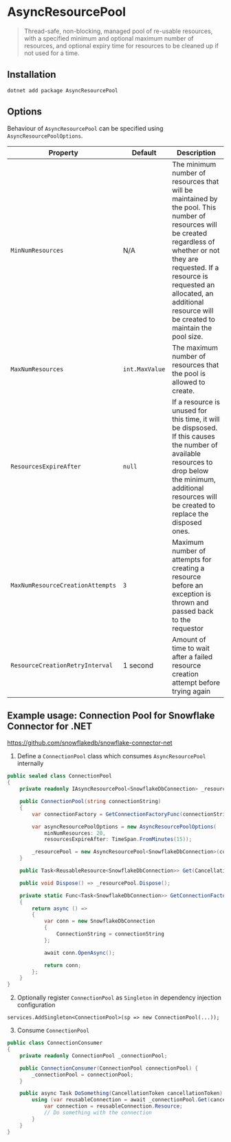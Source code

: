 # AsyncResourcePool

> Thread-safe, non-blocking, managed pool of re-usable resources, with a specified minimum and optional maximum number of resources, and optional expiry time for resources to be cleaned up if not used for a time.

## Installation

```
dotnet add package AsyncResourcePool
```

## Options

Behaviour of `AsyncResourcePool` can be specified using `AsyncResourcePoolOptions`.

| Property                         | Default        | Description                                                                                                                                                                                                                                                               |
| -------------------------------- | -------------- | ------------------------------------------------------------------------------------------------------------------------------------------------------------------------------------------------------------------------------------------------------------------------- |
| `MinNumResources`                | N/A            | The minimum number of resources that will be maintained by the pool. This number of resources will be created regardless of whether or not they are requested. If a resource is requested an allocated, an additional resource will be created to maintain the pool size. |
| `MaxNumResources`                | `int.MaxValue` | The maximum number of resources that the pool is allowed to create.                                                                                                                                                                                                       |
| `ResourcesExpireAfter`           | `null`         | If a resource is unused for this time, it will be dispsosed. If this causes the number of available resources to drop below the minimum, additional resources will be created to replace the disposed ones.                                                               |
| `MaxNumResourceCreationAttempts` | `3`            | Maximum number of attempts for creating a resource before an exception is thrown and passed back to the requestor                                                                                                                                                         |
| `ResourceCreationRetryInterval`  | 1 second       | Amount of time to wait after a failed resource creation attempt before trying again                                                                                                                                                                                       |

## Example usage: Connection Pool for Snowflake Connector for .NET

https://github.com/snowflakedb/snowflake-connector-net

   1. Define a `ConnectionPool` class which consumes `AsyncResourcePool` internally

```csharp
public sealed class ConnectionPool
{
    private readonly IAsyncResourcePool<SnowflakeDbConnection> _resourcePool;

    public ConnectionPool(string connectionString)
    {
        var connectionFactory = GetConnectionFactoryFunc(connectionString);

        var asyncResourcePoolOptions = new AsyncResourcePoolOptions(
            minNumResources: 20,
            resourcesExpireAfter: TimeSpan.FromMinutes(15));

        _resourcePool = new AsyncResourcePool<SnowflakeDbConnection>(connectionFactory, asyncResourcePoolOptions);
    }

    public Task<ReusableResource<SnowflakeDbConnection>> Get(CancellationToken cancellationToken) => _resourcePool.Get(cancellationToken);

    public void Dispose() => _resourcePool.Dispose();

    private static Func<Task<SnowflakeDbConnection>> GetConnectionFactoryFunc(string connectionString)
    {
        return async () =>
        {
            var conn = new SnowflakeDbConnection
            {
                ConnectionString = connectionString
            };

            await conn.OpenAsync();

            return conn;
        };
    }
}
```

2. Optionally register `ConnectionPool` as `Singleton` in dependency injection configuration

```
services.AddSingleton<ConnectionPool>(sp => new ConnectionPool(...));
```

3. Consume `ConnectionPool`

```csharp
public class ConnectionConsumer
{
    private readonly ConnectionPool _connectionPool;

    public ConnectionConsumer(ConnectionPool connectionPool) {
        _connectionPool = connectionPool;
    }

    public async Task DoSomething(CancellationToken cancellationToken) {
        using (var reusableConnection = await _connectionPool.Get(cancellationToken)) {
            var connection = reusableConnection.Resource;
            // Do something with the connection
        }
    }
} 
```